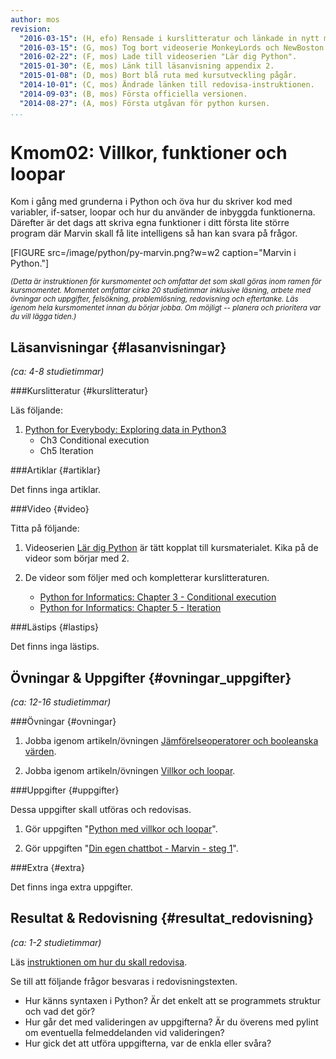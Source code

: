 ```yaml
---
author: mos
revision:
  "2016-03-15": (H, efo) Rensade i kurslitteratur och länkade in nytt material.
  "2016-03-15": (G, mos) Tog bort videoserie MonkeyLords och NewBoston.
  "2016-02-22": (F, mos) Lade till videoserien "Lär dig Python".
  "2015-01-30": (E, mos) Länk till läsanvisning appendix 2.
  "2015-01-08": (D, mos) Bort blå ruta med kursutveckling pågår.
  "2014-10-01": (C, mos) Ändrade länken till redovisa-instruktionen.
  "2014-09-03": (B, mos) Första officiella versionen.
  "2014-08-27": (A, mos) Första utgåvan för python kursen.
...
```

Kmom02: Villkor, funktioner och loopar
==================================

Kom i gång med grunderna i Python och öva hur du skriver kod med variabler, if-satser, loopar och hur du använder de inbyggda funktionerna. Därefter är det dags att skriva egna funktioner i ditt första lite större program där Marvin skall få lite intelligens så han kan svara på frågor.

[FIGURE src=/image/python/py-marvin.png?w=w2 caption="Marvin i Python."]

<small>*(Detta är instruktionen för kursmomentet och omfattar det som skall göras inom ramen för kursmomentet. Momentet omfattar cirka 20 studietimmar inklusive läsning, arbete med övningar och uppgifter, felsökning, problemlösning, redovisning och eftertanke. Läs igenom hela kursmomentet innan du börjar jobba. Om möjligt -- planera och prioritera var du vill lägga tiden.)*</small>



Läsanvisningar  {#lasanvisningar}
---------------------------------

*(ca: 4-8 studietimmar)*


###Kurslitteratur  {#kurslitteratur}

Läs följande:

1. [Python for Everybody: Exploring data in Python3](kunskap/boken-python-for-everybody-exploring-data-using-python3)
    * Ch3 Conditional execution
    <!-- * Ch4 Functions -->
    * Ch5 Iteration

<!-- 2. [Invent your games with Python](kunskap/boken-invent-your-own-computer-games-with-python)
    * [Appendix A - Differences Between Python 2 and 3](http://inventwithpython.com/appendixa.html)


Det räcker om du läser ovanstående, men vill du ha lite till och samtidigt lite repetition, så läser du motsvarande kapitel i Think Python.

1. [Think Python: How to Think Like a Computer Scientist](kunskap/boken-think-python-how-to-think-like-a-computer-scientist)
    * Ch3 Functions
    * Ch5 Conditionals and recursion
    * Ch6 Fruitful functions
    * Ch7 Iteration  -->



###Artiklar {#artiklar}

Det finns inga artiklar.



###Video  {#video}

Titta på följande:

1. Videoserien [Lär dig Python](https://www.youtube.com/playlist?list=PLKtP9l5q3ce93pTlN_dnDpsTwGLCXJEpd) är tätt kopplat till kursmaterialet. Kika på de videor som börjar med 2.

2. De videor som följer med och kompletterar kurslitteraturen.

    * [Python for Informatics: Chapter 3 - Conditional execution](https://www.youtube.com/watch?v=VXyRfgnzL2o)
    <!-- * [Python for Informatics: Chapter 4 - Functions](https://www.youtube.com/watch?v=Wdi6lhcrtBU) -->
    * [Python for Informatics: Chapter 5 - Iteration](https://www.youtube.com/watch?v=6KgArgGi6Mk)



###Lästips {#lastips}

Det finns inga lästips.

<!--
1. Bekanta dig kort med verktyget [Pylint](http://www.pylint.org/).

3. Läs de två inledande kapitlen i [Python styleguide](http://legacy.python.org/dev/peps/pep-0008/). Läs så att du får en känsla för vad en styleguide är för ett programmeringsspråk. Använd sedan styleguiden som uppslagsverk.
-->



Övningar & Uppgifter  {#ovningar_uppgifter}
-------------------------------------------

*(ca: 12-16 studietimmar)*


###Övningar {#ovningar}

1. Jobba igenom artikeln/övningen [Jämförelseoperatorer och booleanska värden](kunskap/booleans-och-jamforelseoperatorer).

1. Jobba igenom artikeln/övningen [Villkor och loopar](kunskap/villkor-och-loopar).



###Uppgifter {#uppgifter}

Dessa uppgifter skall utföras och redovisas.

<!--
Värden och variabler
Villkor och loopar
Funktioner och strängar
Listor
Dictionaries och Tupler

1. Gör laborationen "[Python med värden och variabler](uppgift/python-med-varden-och-variabler)" för att träna på grunderna i Python. Spara alla filer under `me/kmom02/lab2`.
-->

1. Gör uppgiften "[Python med villkor och loopar](uppgift/python-med-variabler-villkor-funktioner-och-loopar)".

2. Gör uppgiften "[Din egen chattbot - Marvin - steg 1](uppgift/din-egen-chattbot-marvin-steg-1)".



###Extra {#extra}

Det finns inga extra uppgifter.



Resultat & Redovisning  {#resultat_redovisning}
-----------------------------------------------

*(ca: 1-2 studietimmar)*

Läs [instruktionen om hur du skall redovisa](python/redovisa).

Se till att följande frågor besvaras i redovisningstexten.

* Hur känns syntaxen i Python? Är det enkelt att se programmets struktur och vad det gör?
* Hur går det med valideringen av uppgifterna? Är du överens med pylint om eventuella felmeddelanden vid valideringen?
* Hur gick det att utföra uppgifterna, var de enkla eller svåra?
